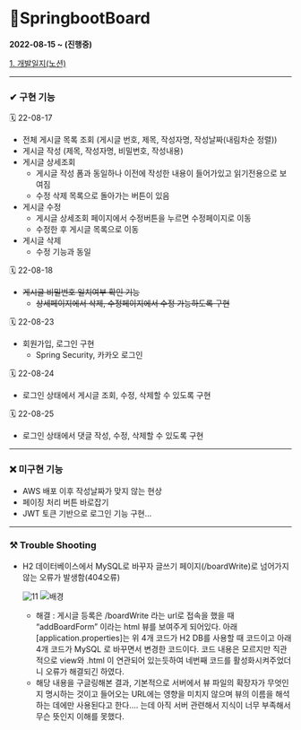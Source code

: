 # 📝SpringbootBoard

**2022-08-15 ~ (진행중)**

[1. 개발일지(노션)](https://rhetorical-durian-6e6.notion.site/1c551f6a8e5e423bb336c051547be197?v=dcc7831a1302448b974c1e32f14edf0d)

---

### ✔ 구현 기능
🗓 22-08-17
- 전체 게시글 목록 조회 (게시글 번호, 제목, 작성자명, 작성날짜(내림차순 정렬))
- 게시글 작성 (제목, 작성자명, 비밀번호, 작성내용)
- 게시글 상세조회
  - 게시글 작성 폼과 동일하나 이전에 작성한 내용이 들어가있고 읽기전용으로 보여짐
  - 수정 삭제 목록으로 돌아가는 버튼이 있음
- 게시글 수정
  - 게시글 상세조회 페이지에서 수정버튼을 누르면 수정페이지로 이동
  - 수정한 후 게시글 목록으로 이동
- 게시글 삭제
  - 수정 기능과 동일
  
🗓 22-08-18
- ~~게시글 비밀번호 일치여부 확인 기능~~
  - ~~상세페이지에서 삭제, 수정페이지에서 수정 가능하도록 구현~~
  
🗓 22-08-23
- 회원가입, 로그인 구현
  - Spring Security, 카카오 로그인

🗓 22-08-24
- 로그인 상태에서 게시글 조회, 수정, 삭제할 수 있도록 구현

🗓 22-08-25
- 로그인 상태에서 댓글 작성, 수정, 삭제할 수 있도록 구현

---

### ❌ 미구현 기능
- AWS 배포 이후 작성날짜가 맞지 않는 현상
- 페이징 처리 버튼 바로잡기
- JWT 토큰 기반으로 로그인 기능 구현... 

---

### ⚒ Trouble Shooting

- H2 데이터베이스에서 MySQL로 바꾸자 글쓰기 페이지(/boardWrite)로 넘어가지 않는 오류가 발생함(404오류)
    
  ![11](https://user-images.githubusercontent.com/93110733/185192001-93f9b902-9b49-4587-84b5-e0b513d08522.JPG)
  ![배경](https://user-images.githubusercontent.com/93110733/185192064-9cb6779a-fca3-45b6-a370-5ae4c38c943a.png)

  - 해결 : 게시글 등록은 /boardWrite 라는 url로 접속을 했을 때 “addBoardForm” 이라는 html 뷰를 보여주게 되어있다. 아래 [application.properties]는 위 4개 코드가 H2 DB를 사용할 때 코드이고 아래 4개 코드가 MySQL 로 바꾸면서 변경한 코드이다. 코드 내용은 모르지만 직관적으로 view와 .html 이 연관되어 있는듯하여 네번째 코드를 활성화시켜주었더니 오류가 해결되긴 하였다.
  - 해당 내용을 구글링해본 결과, 기본적으로 서버에서 뷰 파일의 확장자가 무엇인지 명시하는 것이고 들어오는 URL에는 영향을 미치지 않으며 뷰의 이름을 해석하는 데에만 사용된다고 한다…. 는데 아직 서버 관련해서 지식이 너무 부족해서 무슨 뜻인지 이해를 못했다.
